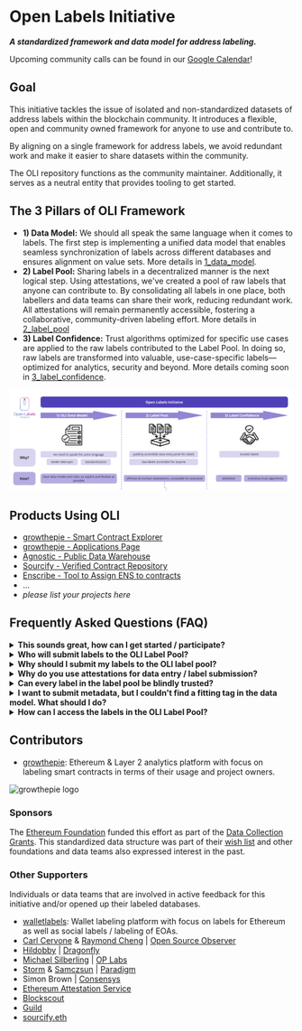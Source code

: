 # Open Labels Initiative
***A standardized framework and data model for address labeling.***

Upcoming community calls can be found in our [Google Calendar](https://calendar.google.com/calendar/u/3?cid=MmQ0MzYxNzQ3ZGFiY2M3ZDJkZjk0NjZiYmY3MmNmZDUwZTNjMjE2OTQ4YzgyNmI4OTBmYjYyN2VmNGRjNjQ4OEBncm91cC5jYWxlbmRhci5nb29nbGUuY29t)!

## Goal
This initiative tackles the issue of isolated and non-standardized datasets of address labels within the blockchain community. It introduces a flexible, open and community owned framework for anyone to use and contribute to. 

By aligning on a single framework for address labels, we avoid redundant work and make it easier to share datasets within the community.

The OLI repository functions as the community maintainer. Additionally, it serves as a neutral entity that provides tooling to get started.

## The 3 Pillars of OLI Framework
  - **1) Data Model:** We should all speak the same language when it comes to labels. The first step is implementing a unified data model that enables seamless synchronization of labels across different databases and ensures alignment on value sets. More details in [1_data_model](/1_data_model/README.md).
  - **2) Label Pool:** Sharing labels in a decentralized manner is the next logical step. Using attestations, we've created a pool of raw labels that anyone can contribute to. By consolidating all labels in one place, both labellers and data teams can share their work, reducing redundant work. All attestations will remain permanently accessible, fostering a collaborative, community-driven labeling effort. More details in [2_label_pool](/2_label_pool/README.md)
  - **3) Label Confidence:** Trust algorithms optimized for specific use cases are applied to the raw labels contributed to the Label Pool. In doing so, raw labels are transformed into valuable, use-case-specific labels—optimized for analytics, security and beyond. More details coming soon in [3_label_confidence](/3_label_confidence/README.md).

![OLI pillars](src/images/oli_pillars.png)

## Products Using OLI
- [growthepie - Smart Contract Explorer](https://labels.growthepie.com/)
- [growthepie - Applications Page](https://www.growthepie.com/applications/)
- [Agnostic - Public Data Warehouse](https://agx.app/)
- [Sourcify - Verified Contract Repository](https://repo.sourcify.dev/)
- [Enscribe - Tool to Assign ENS to contracts](https://app.enscribe.xyz/)
- ...
- *please list your projects here*


## Frequently Asked Questions (FAQ)

<details>
  <summary><strong>This sounds great, how can I get started / participate?</strong></summary>

  Great to hear! To stay updated on the latest happenings, feel free to join our [monthly OLI calls](https://calendar.google.com/calendar/u/3?cid=MmQ0MzYxNzQ3ZGFiY2M3ZDJkZjk0NjZiYmY3MmNmZDUwZTNjMjE2OTQ4YzgyNmI4OTBmYjYyN2VmNGRjNjQ4OEBncm91cC5jYWxlbmRhci5nb29nbGUuY29t). You can also start submitting labels through our [frontend](https://www.openlabelsinitiative.org/attest) or by using one of our [bulk attestation scripts](2_label_pool/tooling_write/). If you’re just interested in reading labels from the label pool, you can access them via a [GraphQL endpoints](2_label_pool/tooling_read/graphql_python).

</details>

<details>
  <summary><strong>Who will submit labels to the OLI Label Pool?</strong></summary>

  We identified three core user groups among label submitters, which primarily differ in the volume of labels they contribute.

| Submitter                | Volume        | Description | Entry method
  |------------------------|--------------------|-------------|------------
  | **High-volume labelers** | High (1000+)       | Data teams & indexing companies that have automated and highly optimized scripts running to label a high number of smart contracts. | pip package or typescript script |
  | **Casual labelers**      | Medium (5-1000)    | Individuals who have a set of labels they want to submit. Could be analysts collecting labels manually or dApp teams that deployed multiple contracts and want to share metadata. | OLI frontend end or pip package |
  | **Single labelers**      | Low (1-5)         | Individuals submitting a very small amount of labels, usually smart contract deployers who want to make metadata on their smart contract available. | OLI front end |

</details>

<details>
  <summary><strong>Why should I submit my labels to the OLI label pool?</strong></summary>

  This is a public, open initiative designed to break down data silos and empower everyone with higher-quality labels. The more people who contribute, the higher the quality of the labels—and the more possibilities they unlock.

  While OLI itself will not sponsor participants, we aim to maintain complete transparency about the number of labels contributed by different teams and individuals. This transparency can serve as a qualifying factor for public goods funding rounds such as Gitcoin, Optimism Retro Funding, Octant, and many more.

</details>

<details>
  <summary><strong>Why do you use attestations for data entry / label submission?</strong></summary>

  Attestations are a powerful tool for standardizing data entry while cryptographically verifying who submitted each label. This enables anyone to build robust trust algorithms that boost confidence in the submitted labels.

</details>

<details>
  <summary><strong>Can every label in the label pool be blindly trusted?</strong></summary>

  No. Currently, these labels are raw and haven't undergone any additional trust verification. A straightforward trust layer involves relying solely on labels submitted by verified, whitelisted entities — a process made easy since every label is associated with an attestation. Looking ahead, we plan to develop trust algorithms tailored to specific use cases. All future tools related to this will be made available [here](3_label_confidence).

</details>

<details>
  <summary><strong>I want to submit metadata, but I couldn't find a fitting tag in the data model. What should I do?</strong></summary>

  Great! Simply open a pull request to our [tag_definitions.yml](1_data_model/tags/tag_definitions.yml) file in this repository and include an explanation for why this tag should be added to OLI. We'll periodically review all new tags and incorporate them into the schema.

</details>

<details>
  <summary><strong>How can I access the labels in the OLI Label Pool?</strong></summary>

  There are multiple ways to access all labels in the OLI Label Pool, please see [tooling documentation](2_label_pool/README.md).

</details>

## Contributors
- [growthepie](https://www.growthepie.xyz/): Ethereum & Layer 2 analytics platform with focus on labeling smart contracts in terms of their usage and project owners.

<img src="https://i.ibb.co/54W8j8K/Group-165.png" alt="growthepie logo" width="300">

### Sponsors

The [Ethereum Foundation](https://ethereum.foundation/) funded this effort as part of the [Data Collection Grants](https://esp.ethereum.foundation/data-collection-grants). This standardized data structure was part of their [wish list](https://notes.ethereum.org/@drigolvc/DataCollectionWishlist) and other foundations and data teams also expressed interest in the past.

### Other Supporters
Individuals or data teams that are involved in active feedback for this initiative and/or opened up their labeled databases.

- [walletlabels](https://www.walletlabels.xyz/): Wallet labeling platform with focus on labels for Ethereum as well as social labels / labeling of EOAs.
- [Carl Cervone](https://github.com/ccerv1) & [Raymond Cheng](https://github.com/ryscheng) | [Open Source Observer](https://github.com/opensource-observer)
- [Hildobby](https://x.com/hildobby_) | [Dragonfly](https://x.com/dragonfly_xyz)
- [Michael Silberling](https://github.com/MSilb7) | [OP Labs](https://www.oplabs.co/)
- [Storm](https://github.com/sslivkoff) & [Samczsun](https://github.com/samczsun/) | [Paradigm](https://www.paradigm.xyz/)
- Simon Brown | [Consensys](https://consensys.io/)
- [Ethereum Attestation Service](https://attest.org/)
- [Blockscout](https://www.blockscout.com/)
- [Guild](https://guild.xyz/)
- [sourcify.eth](https://sourcify.dev)
